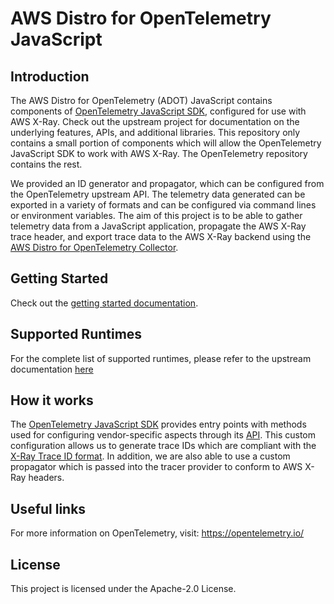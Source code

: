 # AWS Distro for OpenTelemetry JavaScript

## Introduction

The AWS Distro for OpenTelemetry (ADOT) JavaScript contains components of [OpenTelemetry JavaScript SDK](https://github.com/open-telemetry/opentelemetry-js), configured for use with AWS X-Ray. Check out the upstream project for documentation on the underlying features, APIs, and additional libraries. This repository only contains a small portion of components which will allow the OpenTelemetry JavaScript SDK to work with AWS X-Ray. The OpenTelemetry repository contains the rest.

We provided an ID generator and propagator, which can be configured from the OpenTelemetry upstream API. The telemetry data generated can be exported in a variety of formats and can be configured via command lines or environment variables. The aim of this project is to be able to gather telemetry data from a JavaScript application, propagate the AWS X-Ray trace header, and export trace data to the AWS X-Ray backend using the [AWS Distro for OpenTelemetry Collector](https://github.com/aws-observability/aws-otel-collector).

## Getting Started

Check out the [getting started documentation](https://aws-otel.github.io/docs/getting-started/javascript-sdk).

## Supported Runtimes

For the complete list of supported runtimes, please refer to the upstream documentation [here](https://github.com/open-telemetry/opentelemetry-js/blob/master/README.md#supported-runtimes)

## How it works

The [OpenTelemetry JavaScript SDK](https://github.com/open-telemetry/opentelemetry-js) provides entry points with methods used for configuring vendor-specific aspects through its [API](https://www.npmjs.com/package/@opentelemetry/api). This custom configuration allows us to generate trace IDs which are compliant with the [X-Ray Trace ID format](https://docs.aws.amazon.com/xray/latest/devguide/xray-api-sendingdata.html#xray-api-traceids). In addition, we are also able to use a custom propagator which is passed into the tracer provider to conform to AWS X-Ray headers.

## Useful links

For more information on OpenTelemetry, visit: https://opentelemetry.io/

## License

This project is licensed under the Apache-2.0 License.
